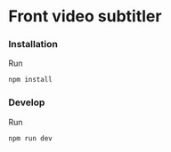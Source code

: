 # Front video subtitler

### Installation

Run 

```bash
npm install
```

### Develop

Run

```bash
npm run dev
```